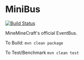 # MiniBus

[![Build Status](https://travis-ci.org/MiniMineCraft/MiniBus.svg?branch=master)](https://travis-ci.org/MiniMineCraft/MiniBus)

MineMineCraft's official EventBus.


To Build:
`mvn clean package`

To Test/Benchmark
`mvn clean test`

